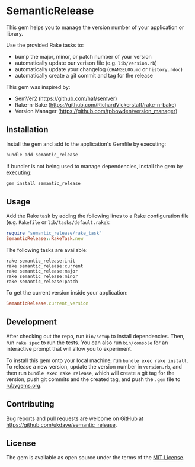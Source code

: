 # SemanticRelease

This gem helps you to manage the version number of your application or library.

Use the provided Rake tasks to:

- bump the major, minor, or patch number of your version
- automatically update our verison file (e.g. `lib/version.rb`)
- automatically update your changelog (`CHANGELOG.md` or `history.rdoc`)
- automatically create a git commit and tag for the release

This gem was inspired by:

- SemVer2 (https://github.com/haf/semver)
- Rake-n-Bake (https://github.com/RichardVickerstaff/rake-n-bake)
- Version Manager (https://github.com/tpbowden/version_manager)

## Installation

Install the gem and add to the application's Gemfile by executing:

```bash
bundle add semantic_release
```

If bundler is not being used to manage dependencies, install the gem by executing:

```bash
gem install semantic_release
```

## Usage

Add the Rake task by adding the following lines to a Rake configuration file (e.g. `Rakefile` or `lib/tasks/default.rake`):

```ruby
require "semantic_release/rake_task"
SemanticRelease::RakeTask.new
```

The following tasks are available:

```
rake semantic_release:init
rake semantic_release:current
rake semantic_release:major
rake semantic_release:minor
rake semantic_release:patch
```

To get the current version inside your application:

```ruby
SemanticRelease.current_version
```

## Development

After checking out the repo, run `bin/setup` to install dependencies. Then, run `rake spec` to run the tests. You can also run `bin/console` for an interactive prompt that will allow you to experiment.

To install this gem onto your local machine, run `bundle exec rake install`. To release a new version, update the version number in `version.rb`, and then run `bundle exec rake release`, which will create a git tag for the version, push git commits and the created tag, and push the `.gem` file to [rubygems.org](https://rubygems.org).

## Contributing

Bug reports and pull requests are welcome on GitHub at https://github.com/ukdave/semantic_release.

## License

The gem is available as open source under the terms of the [MIT License](https://opensource.org/licenses/MIT).
